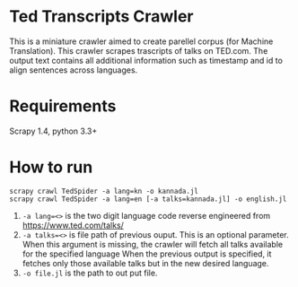 # Ted Transcripts Crawler

This is a miniature crawler aimed to create parellel corpus (for Machine Translation).
This crawler scrapes trascripts of talks on TED.com.
The output text contains all additional information such as timestamp and id to
  align sentences across languages.


# Requirements
Scrapy 1.4, python 3.3+


# How to run

    scrapy crawl TedSpider -a lang=kn -o kannada.jl
    scrapy crawl TedSpider -a lang=en [-a talks=kannada.jl] -o english.jl

   1. `-a lang=<>` is the two digit language code reverse engineered from https://www.ted.com/talks/
   2. `-a talks=<>` is file path of previous ouput. This is an optional parameter.
      When this argument is missing, the crawler will fetch all talks available for the specified language
      When the previous output is specified, it fetches only those available talks but in the new desired language.
   3. `-o file.jl` is the path to out put file.







